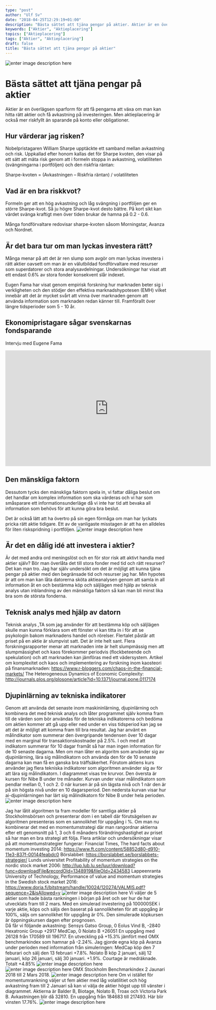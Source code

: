 ```yaml
---
type: "post"
author: "Ulf Sv"
date: "2018-04-25T12:29:19+01:00"
description: "Bästa sättet att tjäna pengar på aktier. Aktier är en överlägsen sparform för att få pengarna att växa om man kan hitta rätt aktier och få avkastning på investeringen. Men aktieplacering är också mer riskfyllt än sparande på konto eller obligationer. Hur värderar jag risken? Nobelpristagaren William Sharpe upptäckte ett samband  mellan avkastning och risk. Uppkallad efter honom kallas det för Sharpe kvoten, den visar på ett sätt att mäta risk genom att i formeln stoppa in avkastning, volatiliteten (svängningarna i portföljen) och den riskfria räntan"
keywords: ["Aktier", "Aktieplacering"]
topics: ["Aktieplacering"]
tags: ["Aktier", "Aktieplacering"]
draft: false
title: "Bästa sättet att tjäna pengar på aktier"
---
```



![enter image description here][1]
# Bästa sättet att tjäna pengar på aktier
Aktier är en överlägsen sparform för att få pengarna att växa om man kan hitta rätt aktier och få avkastning på investeringen. Men aktieplacering är också mer riskfyllt än sparande på konto eller obligationer.
## Hur värderar jag risken?
Nobelpristagaren William Sharpe upptäckte ett samband  mellan avkastning och risk. Uppkallad efter honom kallas det för Sharpe kvoten, den visar på ett sätt att mäta risk genom att i formeln stoppa in avkastning, volatiliteten (svängningarna i portföljen) och den riskfria räntan:

Sharpe-kvoten = (Avkastningen – Riskfria räntan) / volatiliteten

## Vad är en bra riskkvot?
Formeln ger att en hög avkastning och låg svängning i portföljen ger en större Sharpe-kvot. Så ju högre Sharpe-kvot desto bättre. På kort sikt kan värdet svänga kraftigt men över tiden brukar de hamna på 0.2 - 0.6. 

Många fondförvaltare redovisar sharpe-kvoten såsom Morningstar, Avanza och Nordnet.

## Är det bara tur om man lyckas investera rätt?
Många menar på att det är ren slump som avgör om man lyckas investera i rätt aktier oavsett om man är en välutbildad fondförvaltare med resurser som superdatorer och stora analysavdelningar. Undersökningar har visat att ett endast 0.6% av stora fonder konsekvent slår indexet. 

Eugen Fama har visat genom empirisk forskning hur marknaden beter sig i verkligheten och den stödjer den effektiva marknadshypotesen (EMH) vilket innebär att det är mycket svårt att vinna över marknaden genom att använda information som marknaden redan känner till. Framförallt över längre tidsperioder som 5 - 10 år.

## Ekonomipristagare sågar svenskarnas fondsparande

Intervju med Eugene Fama
<iframe width="640" height="360" src="https://www.youtube.com/embed/Xzkpkr7jA3o" frameborder="0" allow="autoplay; encrypted-media" allowfullscreen></iframe>


## Den mänskliga faktorn
Dessutom tycks den mänskliga faktorn spela in, vi fattar dåliga beslut om det handlar om komplex information som ska värderas och vi har som småsparare ett informationsunderläge då vi inte har tid att bevaka all information som behövs för att kunna göra bra beslut. 

Det är också lätt att ha övertro på sin egen förmåga om man har lyckats pricka rätt aktie tidigare. Ett av de vanligaste misstagen är att ha en alldeles för liten riskspridning i portföljen. 
  ![enter image description here][2]
## Är det en dålig idé att investera i aktier?
Är det med andra ord meningslöst och en för stor risk att aktivt handla med aktier själv? 
Bör man överlåta det till stora fonder med tid och  rätt resurser?
Det kan man tro. Jag har själv undersökt om det är möjligt att kunna tjäna pengar på aktier med den begränsade tid och resurser jag har. Min hypotes är att om man kan låta datorerna sköta aktieanalysen genom att samla in all information åt en och bestämma köp och säljlägen med hjälp av teknisk analys utan inblandning av den mänskliga faktorn så kan man bli minst lika bra som de största fonderna. 

## Teknisk analys med hjälp av datorn
Teknisk analys ,TA som jag använder för att bestämma köp och säljlägen skulle man kunna förklara som ett fönster vi kan titta in i för att se psykologin bakom marknadens handel och rörelser. Flertalet påstår att priset på en aktie är slumpvist satt. Det är inte helt sant. Flera forskningsrapporter menar att marknaden inte är helt slumpmässig men att slumpmässighet och kaos förekommer periodvis (flockbeteende och spekulation)  och att marknaden kan jämföras med ett vädersystem.
Artikel om komplexitet och kaos och implementering av forskning inom kaosteori på finansmarknaden:
https://www.r-bloggers.com/chaos-in-the-financial-markets/
The Heterogeneous Dynamics of Economic Complexity:
http://journals.plos.org/plosone/article?id=10.1371/journal.pone.0117174

## Djupinlärning av tekniska indikatorer
Genom att använda det senaste inom maskininlärning, djupinlärning och kombinera det med teknisk analys och låter programmet själv komma fram till de värden som bör användas för de tekniska indikatorerna och bedöma om aktien kommer att gå upp eller ned under en viss tidsperiod kan jag se att det är möjligt att komma fram till bra resultat.
Jag har använt en målindikator som summerar den övergripande tendensen över 10 dagar med en marginal för transaktionskostnader på 2.5%. 
I och med att indikatorn summerar för 10 dagar framåt så har man ingen information för de 10 senaste dagarna. Men om man låter en algoritm som använder sig av djupinlärning, lära sig målindikatorn och använda den för de 10 senaste dagarna kan man få en ganska bra träffsäkerhet. Förutom aktiens kurs använder jag flera tekniska indikatorer som algoritmen använder sig av för att lära sig målindikatorn. I diagrammet visas tre krurvor. Den översta är kursen för Nibe B under tre månader. Kurvan under visar målindikatorn som pendlar mellan 0, 1 och 2. 
0 när kursen är på sin lägsta nivå och 1 när den är på sin högsta nivå under en 10 dagarsperiod. 
Den nedersta kurvan visar hur ai-djupinlärningen har lärt sig målindikatorn för Nibe B under hela perioden. 
![enter image description here][3]

Jag har låtit algoritmen ta fram modeller för samtliga aktier på Stockholmsbörsen och presenterar dom i en tabell där förutsägelsen av algoritmen presenteras som en sannolikhet för uppgång i %. 
Om man nu kombinerar det med en momentumstrategi där man rangordnar aktierna efter ett genomsnitt på 1, 3 och 6 månaders förändringshastighet av priset så har man en bra strategi att följa.
Flera artiklar och undersökningar visar på att momentumstrategier fungerar:
Financial Times, The hard facts about momentum investing 2014:
https://www.ft.com/content/58852d80-d910-11e3-837f-00144feabdc0
Börslabbet: https://borslabbet.se/borslabbets-strategier/
Lunds universitet Profitability of momentum strategies on the nordic stock market 2006: http://lup.lub.lu.se/luur/download?func=downloadFile&recordOId=1348919&fileOId=2434583
Lappeenranta University of Technology, Performance of value and momentum strategies in the Swedish stock market 2016: https://www.doria.fi/bitstream/handle/10024/120274/VALMIS.pdf?sequence=2&isAllowed=y
![enter image description here][4]
Vi väljer  de 5 aktier som hade bästa rankningen i början på året och ser hur de har utvecklats fram till 2 mars.
Med en simulerad investering på 100000SEK i varje aktie, köps och säljs den baserat på sannolikheten för att uppgång är 100%, säljs om sannolikhet för uppgång är 0%. 
Den simulerade köpkursen är öppningskursen dagen efter prognosen.  
Då får vi följande avkastning:
Sensys Gatso Group,  0
Eolus Vind B, -2840
Hexatronic Group +2917
MedCap, 0
Nolato B +26051
En uppgång med 26128  från 170589 till 196717.
En utveckling på +15.3% jämfört med OMX benchmarkindex som hamnar på -2.24%.
Jag gjorde egna köp på Avanza under perioden med information från simuleringen: 
MedCap köp den 7 feburari och sälj den 13 februari +7.8%.
Nolato B köp 2 januari, sälj 12 januari, köp 26 januari, sälj 30 januari. +1.9%.
Courtage är medräknade. Totalt +4.85%
![enter image description here][5]
![enter image description here][6]
OMX Stockholm Benchmarkindex 2 Jaunari 2018 till 2 Mars 2018.
![enter image description here][7]
Om vi istället för momentumrankning väljer ut fem aktier med låg volatilitiet och hög avkastning fram till 2 Januari så kan vi välja de aktier högst upp till vänster i diagrammet.
Aktierna är Balder B, Biotage, Nolato B, Troax och Victoria Park B. 
Avkastningen blir då 32810. En uppgång från 184683 till 217493. Här blir vinsten 17.76%.
![enter image description here][8]


  [1]: http://res.cloudinary.com/dtnahfj7l/image/upload/v1524650158/board-marketing-strategy-6229-3_q1sbz2.jpg
  [2]: http://res.cloudinary.com/dtnahfj7l/image/upload/v1524650131/analytics-colored-pencils-coloured-pencils-185576-2_vjltb3.jpg
  [3]: http://res.cloudinary.com/dtnahfj7l/image/upload/v1524650334/image10_fuakuj.jpg
  [4]: http://res.cloudinary.com/dtnahfj7l/image/upload/v1524650346/indikatornibe_au4y88.jpg
  [5]: http://res.cloudinary.com/dtnahfj7l/image/upload/v1524650313/image3_ljgf1f.jpg
  [6]: http://res.cloudinary.com/dtnahfj7l/image/upload/v1524650327/image7_bq0j19.jpg
  [7]: http://res.cloudinary.com/dtnahfj7l/image/upload/v1524650301/image2_xonw7v.jpg
  [8]: http://res.cloudinary.com/dtnahfj7l/image/upload/v1524650320/image4_r9jyra.jpg
